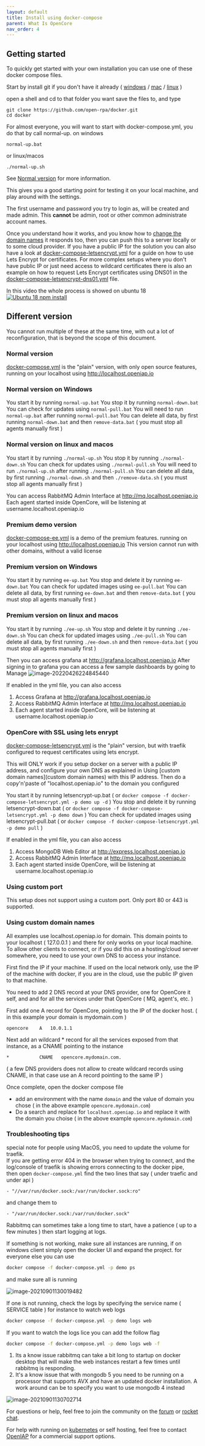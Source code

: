 ```yaml
---
layout: default
title: Install using docker-compose
parent: What Is OpenCore
nav_order: 4
---
```

## Getting started

To quickly get started with your own installation you can use one of these docker compose files.

Start by install git if you don't have it already ( [windows](https://git-scm.com/download/win) / [mac](https://git-scm.com/download/mac) / [linux](https://git-scm.com/download/linux) )

open a shell and cd to that folder you want save the files to, and type

```
git clone https://github.com/open-rpa/docker.git
cd docker
```


For almost everyone, you will want to start with docker-compose.yml, you do that by call normal-up.
on windows
```
normal-up.bat
```
or linux/macos
```
./normal-up.sh
```
See [Normal version](#normal-version) for more information.

This gives you a good starting point for testing it on your local machine, and play around with the settings. 

The first username and password you try to login as, will be created and made admin. This **cannot** be admin, root or other common administrate account names.

Once you understand how it works, and you know how to [change the domain names](#using-custom-domain-names) it responds too, then you can push this to a server locally or to some cloud provider. If you have a public IP for the solution you can also have a look at [docker-compose-letsencrypt.yml](https://github.com/open-rpa/docker/blob/master/docker-compose-letsencrypt.yml) for a guide on how to use Lets Encrypt for certificates.
For more complex setups where you don't have public IP or just need access to wildcard certificates there is also an example on how to request Lets Encrypt certificates using DNS01 in the [docker-compose-letsencrypt-dns01.yml](https://github.com/open-rpa/docker/blob/master/docker-compose-letsencrypt-dns01.yml) file.

In this video the whole process is showed on ubuntu 18 
[![Ubuntu 18 npm install](https://img.youtube.com/vi/YdH3h3iAu-Y/1.jpg)](https://youtu.be/YdH3h3iAu-Y)

## Different version

You cannot run multiple of these at the same time, with out a lot of reconfiguration, that is beyond the scope of this document.

### Normal version

[docker-compose.yml](https://github.com/open-rpa/docker/blob/master/docker-compose.yml) is the "plain" version, with only open source features, running on your localhost using http://localhost.openiap.io 

### Normal version on Windows
You start it by running `normal-up.bat`
You stop it by running `normal-down.bat`
You can check for updates using `normal-pull.bat`
You will need to run `normal-up.bat` after running `normal-pull.bat`
You can delete all data, by first running `normal-down.bat` and then `remove-data.bat` ( you must stop all agents manually first )

### Normal version on linux and macos
You start it by running `./normal-up.sh`
You stop it by running `./normal-down.sh`
You can check for updates using `./normal-pull.sh`
You will need to run `./normal-up.sh` after running `./normal-pull.sh`
You can delete all data, by first running `./normal-down.sh` and then `./remove-data.sh` ( you must stop all agents manually first )

You can access RabbitMQ Admin Interface at http://mq.localhost.openiap.io
Each agent started inside OpenCore, will be listening at username.localhost.openiap.io

### Premium demo version

[docker-compose-ee.yml](https://github.com/open-rpa/docker/blob/master/docker-compose-ee.yml) is a demo of the premium features. running on your localhost using http://localhost.openiap.io 
This version cannot run with other domains, without a valid license

### Premium version on Windows
You start it by running `ee-up.bat`
You stop and delete it by running `ee-down.bat`
You can check for updated images using `ee-pull.bat`
You can delete all data, by first running `ee-down.bat` and then `remove-data.bat` ( you must stop all agents manually first )

### Premium version on linux and macos
You start it by running `./ee-up.sh`
You stop and delete it by running `./ee-down.sh`
You can check for updated images using `./ee-pull.sh`
You can delete all data, by first running `./ee-down.sh` and then `remove-data.bat` ( you must stop all agents manually first )

Then you can access grafana at http://grafana.localhost.openiap.io 
After signing in to grafana you can access a few sample dashboards by going to Manage
![image-20220426224845440](DockerCompose/grafana-manage.png)  

If enabled in the yml file, you can also access

1. Access Grafana at http://grafana.localhost.openiap.io
2. Access RabbitMQ Admin Interface at http://mq.localhost.openiap.io
3. Each agent started inside OpenCore, will be listening at username.localhost.openiap.io

### OpenCore with SSL using lets enrypt

[docker-compose-letsencrypt.yml](https://github.com/open-rpa/docker/blob/master/docker-compose-letsencrypt.yml) is the "plain" version, but with traefik configured to request certificates using lets encrypt. 

This will ONLY work if you setup docker on a server with a public IP address, and configure your own DNS as explained in Using [custom domain names](custom domain names)  with this IP address. Then do a copy'n'paste of "localhost.openiap.io" to the domain you configured 

You start it by running letsencrypt-up.bat ( or `docker compose -f docker-compose-letsencrypt.yml -p demo up -d` )
You stop and delete it by running letsencrypt-down.bat ( or `docker compose -f docker-compose-letsencrypt.yml -p demo down` )
You can check for updated images using letsencrypt-pull.bat ( or `docker compose -f docker-compose-letsencrypt.yml -p demo pull` )

If enabled in the yml file, you can also access

1. Access MongoDB Web Editor at http://express.localhost.openiap.io 
2. Access RabbitMQ Admin Interface at http://mq.localhost.openiap.io
3. Each agent started inside OpenCore, will be listening at username.localhost.openiap.io

### Using custom port
This setup does not support using a custom port. Only port 80 or 443 is supported.

### Using custom domain names

All examples use localhost.openiap.io for domain. This domain points to your localhost ( 127.0.0.1 ) and there for only works on your local machine. To allow other clients to connect, or if you did this on a hosting/cloud server somewhere, you need to use your own DNS to access your instance.

First find the IP if your machine. If used on the local network only, use the IP of the machine with docker, if you are in the cloud, use the public IP given to that machine.

You need to add 2 DNS record at your DNS provider, one for OpenCore it self, and and for all the services under that OpenCore ( MQ, agent's, etc. )

First add one A record for OpenCore, pointing to the IP of the docker host. ( in this example your domain is mydomain.com )

```
opencore	A	10.0.1.1
```

Next add an wildcard * record for all the services exposed from that instance, as a CNAME pointing to the instance

```
*			CNAME	opencore.mydomain.com.
```

( a few DNS providers does not allow to create wildcard records using CNAME, in that case use an A record pointing to the same IP )

Once complete, open the docker compose file
- add an environment with the name `domain` and the value of domain you chose ( in the above example `opencore.mydomain.com`) 
- Do a search and replace for `localhost.openiap.io` and replace it with the domain you choise ( in the above example `opencore.mydomain.com`) 

### Troubleshooting tips

special note for people using MacOS, you need to update the volume for traefik.  
If you are getting error 404 in the browser when trying to connect, and the log/console of traefik is showing errors connecting to the docker pipe,  
then open `docker-compose.yml` find the two lines that say ( under traefic and under api )
```
- "//var/run/docker.sock:/var/run/docker.sock:ro"
```
and change them to
```
- "/var/run/docker.sock:/var/run/docker.sock"
```

Rabbitmq can sometimes take a long time to start, have a  patience ( up to a few minutes ) then start logging at logs.

If something is not working, make sure all instances are running, if on windows client simply open the docker UI and expand the project. for everyone else you can use 

```bash
docker compose -f docker-compose.yml -p demo ps
```

and make sure all is running  

![image-20210901130019482](DockerCompose/docker-running-instances.png)

If one is not running, check the logs by specifying the service name ( SERVICE table ) for instance to watch web logs

```bash
docker compose -f docker-compose.yml -p demo logs web
```

If you want to watch the logs lice you can add the follow flag

```bash
docker compose -f docker-compose.yml -p demo logs web -f
```

1) Its a know issue rabbitmq can take a bit long to startup on docker desktop that will make the web instances restart a few times until rabbitmq is responding. 
2) It's a know issue that with mongodb 5 you need to be running on a processor that supports AVX and have an updated docker installation. A work around can be to specify you want to use mongodb 4 instead   

![image-20210901130702714](DockerCompose/docker-mongodb-version-4.png)

For questions or help, feel free to join the community on the [forum](https://bb.openiap.io) or [rocket chat](https://rocket.openiap.io).

For help with running on [kubernetes](kubernetes) or self hosting, feel free to contact [OpenIAP](https://openiap.io/) for a commercial support options.


